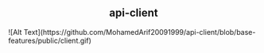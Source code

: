
<h2 align="center">
   <strong>api-client</strong>
</h2>
<!-- <p align="center"> -->
    ![Alt Text](https://github.com/MohamedArif20091999/api-client/blob/base-features/public/client.gif)
<!-- </p> -->

